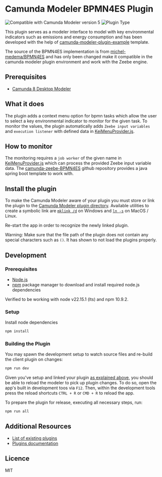 # Camunda Modeler BPMN4ES Plugin

![Compatible with Camunda Modeler version 5](https://img.shields.io/badge/Modeler_Version-5.0.0+-blue.svg) ![Plugin Type](https://img.shields.io/badge/Plugin%20Type-BPMN-orange.svg) 

This plugin serves as a modeler interface to model with key environmental indicators such as emissions and energy consumption and has been developed with the help of [camunda-modeler-plugin-example](https://github.com/camunda/camunda-modeler-plugin-example) template.

The source of the BPMN4ES implementation is from [michel-medema/BPMN4ES](https://github.com/michel-medema/BPMN4ES) and has only been changed make it compatible in the camunda modeler plugin environment and work with the Zeebe engine.

## Prerequisites
- [Camunda 8 Desktop Modeler](https://docs.camunda.io/docs/components/modeler/desktop-modeler/)

## What it does
The plugin adds a context menu option for bpmn tasks which allow the user to select a key environmental indicator to monitor for the given task. To monitor the values, the plugin automatically adds `Zeebe input variables` and `execution listener` with defined data in [KeiMenuProvider.js](client/BPMN4ES/KeiMenuProvider.js).

## How to monitor

The monitoring requires a `job worker` of the given name in [KeiMenuProvider.js](client\BPMN4ES\KeiMenuProvider.js) which can process the provided Zeebe input variable data. The [camunda-zeebe-BPMN4ES](https://github.com/LeoWillmann/camunda-zeebe-BPMN4ES) github repository provides a java spring boot template to work with.

## Install the plugin

To make the Camunda Modeler aware of your plugin you must store or link the plugin to the [Camunda Modeler plugin directory](https://docs.camunda.io/docs/components/modeler/desktop-modeler/plugins/#plugging-into-camunda-modeler). 
Available utilities to create a symbolic link are [`mklink /d`](https://docs.microsoft.com/en-us/windows-server/administration/windows-commands/mklink) on Windows and [`ln -s`](https://linux.die.net/man/1/ln) on MacOS / Linux.

Re-start the app in order to recognize the newly linked plugin.

Warning: Make sure that the file path of the plugin does not contain any special characters such as `()`. It has shown to not load the plugins properly.

## Development

### Prerequisites
- [Node.js](https://nodejs.org/en/)
- [npm](https://www.npmjs.com/) package manager to download and install required node.js dependencies

Verified to be working with node v22.15.1 (lts) and npm 10.9.2.

### Setup

Install node dependencies

```sh
npm install
```

### Building the Plugin

You may spawn the development setup to watch source files and re-build the client plugin on changes:

```sh
npm run dev
```

Given you've setup and linked your plugin [as explained above](#development-setup), you should be able to reload the modeler to pick up plugin changes. To do so, open the app's built in development toos via `F12`. Then, within the development tools press the reload shortcuts `CTRL + R` or `CMD + R` to reload the app.


To prepare the plugin for release, executing all necessary steps, run:

```sh
npm run all
```

## Additional Resources

* [List of existing plugins](https://github.com/camunda/camunda-modeler-plugins)
* [Plugins documentation](https://docs.camunda.io/docs/components/modeler/desktop-modeler/plugins/)


## Licence

MIT
